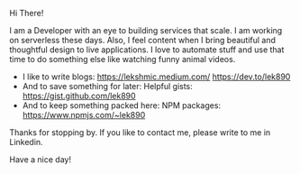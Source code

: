 Hi There!

I am a Developer with an eye to building services that scale. I am working on serverless these days. Also, I feel content when I bring beautiful and thoughtful design to live applications. I love to automate stuff and use that time to do something else like watching funny animal videos.

- I like to write blogs:  https://lekshmic.medium.com/ https://dev.to/lek890 
- And to save something for later: Helpful gists: https://gist.github.com/lek890
- And to keep something packed here: NPM packages: https://www.npmjs.com/~lek890

Thanks for stopping by. If you like to contact me, please write to me in Linkedin. 

Have a nice day!
